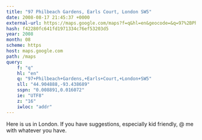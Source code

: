 ```yaml
---
title: "97 Philbeach Gardens, Earls Court, London SW5"
date: 2008-08-17 21:45:37 +0000
external-url: https://maps.google.com/maps?f=q&hl=en&geocode=&q=97%2BPhilbeach%2BGardens%2C%2BEarls%2BCourt%2C%2BLondon%2BSW5&sll=44.904888%2C-93.438689&sspn=0.008891%2C0.016072&ie=UTF8&z=16&iwloc=addr
hash: f42280fc641fd1971334c76ef53203d5
year: 2008
month: 08
scheme: https
host: maps.google.com
path: /maps
query:
    f: "q"
    hl: "en"
    q: "97+Philbeach+Gardens,+Earls+Court,+London+SW5"
    sll: "44.904888,-93.438689"
    sspn: "0.008891,0.016072"
    ie: "UTF8"
    z: "16"
    iwloc: "addr"
---
```


Here is us in London.  If you have suggestions, especially kid friendly, @ me with whatever you have.
